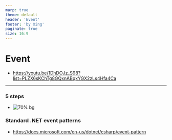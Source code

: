 ```yaml
---
marp: true
theme: default
header: 'Event'
footer: 'by Xing'
paginate: true
size: 16:9
---
```


<!--
_backgroundColor: white
_color: black
-->

# Event

- https://youtu.be/1DhDOJz_S98?list=PLZX6sKChTg8GQxnABqxYGX2zLs4Hfa4Ca

---

### 5 steps

- ![70% bg](e1.png)

### Standard .NET event patterns

- https://docs.microsoft.com/en-us/dotnet/csharp/event-pattern
